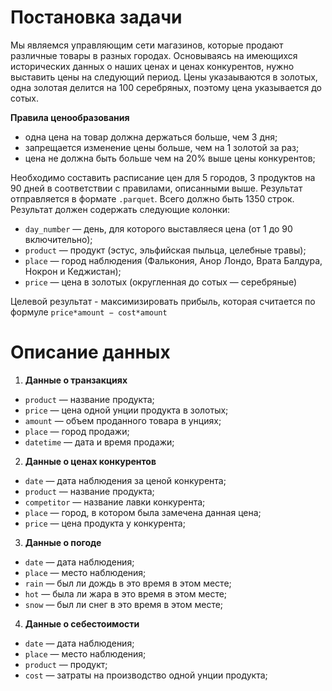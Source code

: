 # Постановка задачи

Мы являемся управляющим сети магазинов, которые продают различные товары в разных городах. Основываясь на имеющихся исторических данных о наших ценах и ценах конкурентов, нужно выставить цены на следующий период. Цены указаываются в золотых, одна золотая делится на 100 серебряных, поэтому цена указывается до сотых.

**Правила ценообразования**
- одна цена на товар должна держаться больше, чем 3 дня;
- запрещается изменение цены больше, чем на 1 золотой за раз;
- цена не должна быть больше чем на 20% выше цены конкурентов;

Необходимо составить расписание цен для 5 городов, 3 продуктов на 90 дней в соответствии с правилами, описанными выше. Результат отправляется в формате ```.parquet```. Всего должно быть 1350 строк. Результат должен содержать следующие колонки:

- ```day_number``` — день, для которого выставляеся цена (от 1 до 90 включительно);
- ```product``` — продукт (эстус, эльфийская пыльца, целебные травы);
- ```place``` — город наблюдения (Фалькония, Анор Лондо, Врата Балдура, Нокрон и Кеджистан);
- ```price``` — цена в золотых (округленная до сотых — серебряные)

Целевой результат - максимизировать прибыль, которая считается по формуле ```price*amount − cost*amount```

# Описание данных
1) **Данные о транзакциях**
- ```product``` — название продукта;
- ```price``` — цена одной унции продукта в золотых;
- ```amount``` — объем проданного товара в унциях;
- ```place``` — город продажи;
- ```datetime``` — дата и время продажи;
2) **Данные о ценах конкурентов**
- ```date``` — дата наблюдения за ценой конкурента;
- ```product``` — название продукта;
- ```competitor``` — название лавки конкурента;
- ```place``` — город, в котором была замечена данная цена;
- ```price``` — цена продукта у конкурента;
3) **Данные о погоде**
- ```date``` — дата наблюдения;
- ```place``` — место наблюдения;
- ```rain``` — был ли дождь в это время в этом месте;
- ```hot``` — была ли жара в это время в этом месте;
- ```snow``` — был ли снег в это время в этом месте;
4) **Данные о себестоимости**
- ```date``` — дата наблюдения;
- ```place``` — место наблюдения;
- ```product``` — продукт;
- ```cost``` — затраты на производство одной унции продукта;



